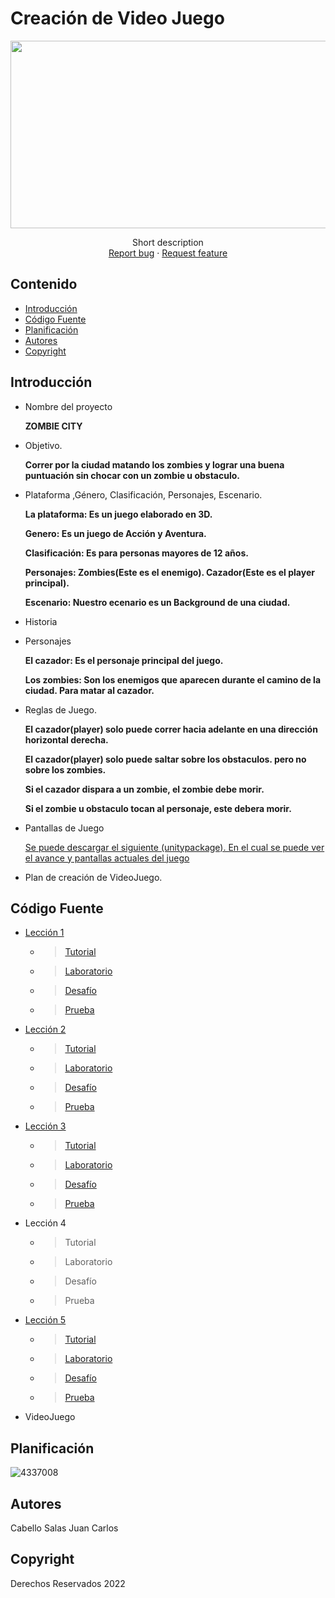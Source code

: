 # Creación de Video Juego
<p align="center">
    <img src="https://user-images.githubusercontent.com/8560750/195950148-0c0df38e-5f96-45ae-87c3-6922738c612d.jpg" alt="Logo" width=1200 height=300>

  <p align="center">
    Short description
    <br>
    <a href="https://reponame/issues/new?template=bug.md">Report bug</a>
    ·
    <a href="https://reponame/issues/new?template=feature.md&labels=feature">Request feature</a>
  </p>
</p>


## Contenido

- [Introducción](#introducción)
- [Código Fuente](#código-fuente)
- [Planificación](#planificación)
- [Autores](#autores)
- [Copyright](#copyright)


## Introducción

- Nombre del proyecto

    <b> ZOMBIE CITY </b>
- Objetivo.

    <b> Correr por la ciudad matando los zombies y lograr una buena puntuación sin chocar con un zombie u obstaculo. </b>
- Plataforma ,Género, Clasificación, Personajes, Escenario.

    <b> La plataforma: Es un juego elaborado en 3D. </b>
    
    <b> Genero: Es un juego de Acción y Aventura. </b>
    
    <b> Clasificación: Es para personas mayores de 12 años.</b>
    
    <b> Personajes: Zombies(Este es el enemigo). Cazador(Este es el player principal). </b>
    
    <b> Escenario: Nuestro ecenario es un Background de una ciudad. </b>
- Historia

- Personajes

    <b> El cazador: Es el personaje principal del juego.</b>
    
    <b> Los zombies: Son los enemigos que aparecen durante el camino de la ciudad. Para matar al cazador.</b>

- Reglas de Juego.

    <b> El cazador(player) solo puede correr hacia adelante en una dirección horizontal derecha.</b>
    
    <b> El cazador(player) solo puede saltar sobre los obstaculos. pero no sobre los zombies.</b>
    
    <b> Si el cazador dispara a un zombie, el zombie debe morir.</b>
    
    <b> Si el zombie u obstaculo tocan al personaje, este debera morir.</b>
    
- Pantallas de Juego

    <a href="https://github.com/john-055/ZombieCity"> Se puede descargar el siguiente (unitypackage). En el cual se puede ver el avance y pantallas actuales del juego </a>
    
- Plan de creación de VideoJuego.

## Código Fuente

* <a href="https://github.com/JuanSalas562/CreacionVideojuegos/tree/main/Lecci%C3%B3n1">Lección 1</a>
  * > <a href="https://github.com/JuanSalas562/CreacionVideojuegos/tree/main/Lecci%C3%B3n1/Tutorial">Tutorial</a>
  * > <a href="https://github.com/JuanSalas562/CreacionVideojuegos/tree/main/Lecci%C3%B3n1/Laboratorio">Laboratorio</a>
  * > <a href="https://github.com/JuanSalas562/CreacionVideojuegos/tree/main/Lecci%C3%B3n1/Desafio">Desafío</a>
  * > <a href="https://github.com/JuanSalas562/CreacionVideojuegos/tree/main/Lecci%C3%B3n1/Prueba">Prueba</a>
* <a href="https://github.com/JuanSalas562/CreacionVideojuegos/tree/main/Leccion2">Lección 2</a>
  * > <a href="https://github.com/JuanSalas562/CreacionVideojuegos/tree/main/Leccion2/Tutorial">Tutorial</a>
  * > <a href="https://github.com/JuanSalas562/CreacionVideojuegos/tree/main/Leccion2/Laboratorio">Laboratorio</a>
  * > <a href="https://github.com/JuanSalas562/CreacionVideojuegos/tree/main/Leccion2/Desafio">Desafío</a>
  * > <a href="https://github.com/JuanSalas562/CreacionVideojuegos/tree/main/Leccion2/Prueba">Prueba</a>
* <a href="https://github.com/JuanSalas562/CreacionVideojuegos/tree/main/Leccion3">Lección 3</a>
  * > <a href="https://github.com/JuanSalas562/CreacionVideojuegos/tree/main/Leccion3/Tutorial">Tutorial</a>
  * > <a href="https://github.com/JuanSalas562/CreacionVideojuegos/tree/main/Leccion3/Laboratorio">Laboratorio</a>
  * > <a href="https://github.com/JuanSalas562/CreacionVideojuegos/tree/main/Leccion3/Desafio">Desafío</a>
  * > <a href="https://github.com/JuanSalas562/CreacionVideojuegos/tree/main/Leccion3/Prueba">Prueba</a>
* Lección 4
  * > Tutorial<a href=""></a>
  * > Laboratorio<a href=""></a>
  * > Desafío<a href=""></a>
  * > Prueba<a href=""></a>
* <a href="https://github.com/JuanSalas562/CreacionVideojuegos/tree/main/Leccion5">Lección 5</a>
  * > <a href="https://github.com/JuanSalas562/CreacionVideojuegos/tree/main/Leccion5/Tutorial">Tutorial</a>
  * > <a href="https://github.com/JuanSalas562/CreacionVideojuegos/tree/main/Leccion5/Laboratorio">Laboratorio</a>
  * > <a href="https://github.com/JuanSalas562/CreacionVideojuegos/tree/main/Leccion5/Desafio">Desafío</a>
  * > <a href="https://github.com/JuanSalas562/CreacionVideojuegos/tree/main/Leccion5/Prueba">Prueba</a>
* VideoJuego

## Planificación

![4337008](https://user-images.githubusercontent.com/8560750/195951617-083a7e4d-323d-47b5-8e5e-529ded31bc06.jpg)

## Autores
Cabello Salas Juan Carlos

## Copyright
Derechos Reservados 2022
